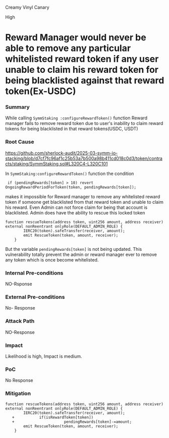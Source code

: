 Creamy Vinyl Canary

High

# Reward Manager would never be able to remove any particular whitelisted reward token if any user unable to claim his reward token for being blacklisted against that reward token(Ex-USDC)

### Summary

While calling  `SymmStaking :configureRewardToken()` function Reward manager fails to remove reward token due to user's inability to claim reward tokens for being blacklisted in that reward tokens(USDC, USDT)

### Root Cause

https://github.com/sherlock-audit/2025-03-symm-io-stacking/blob/d7cf7fc96af1c25b53a7b500a98b411cd018c0d3/token/contracts/staking/SymmStaking.sol#L320C4-L320C101

In `SymmStaking:configureRewardToken()` function  the condition
```solidity
 if (pendingRewards[token] > 10) revert OngoingRewardPeriodForToken(token, pendingRewards[token]);
```
makes it impossible for Reward manager to remove any whitelisted reward token if someone get blacklisted from that reward token and unable to claim his reward.  Even Admin can not force claim for being that account is blacklisted. 
Admin does have the  ability to rescue this locked token
```solidity
function rescueTokens(address token, uint256 amount, address receiver) external nonReentrant onlyRole(DEFAULT_ADMIN_ROLE) {
		IERC20(token).safeTransfer(receiver, amount);
		emit RescueToken(token, amount, receiver);
	}
```
But the variable `pendingRewards[token]` is not being updated. This vulnerability totally prevent the admin or reward manager ever to remove any token which is once become whitelisted.

### Internal Pre-conditions

NO-Rsponse

### External Pre-conditions

No- Response

### Attack Path

NO-Response

### Impact

Likelihood is high, Impact is medium.

### PoC

No Response

### Mitigation

```solidity
function rescueTokens(address token, uint256 amount, address receiver) external nonReentrant onlyRole(DEFAULT_ADMIN_ROLE) {
		IERC20(token).safeTransfer(receiver, amount);
   +           if(isRewardToken[token])
   +                      pendingRewards[token]-=amount;
		emit RescueToken(token, amount, receiver);
	}
```